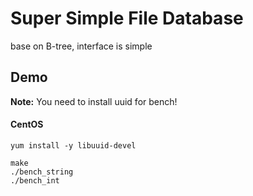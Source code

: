# Super Simple File Database  
base on B-tree, interface is simple  

## Demo  
**Note:** You need to install uuid for bench!
#### CentOS
```
yum install -y libuuid-devel
```

```shell
make
./bench_string
./bench_int
```